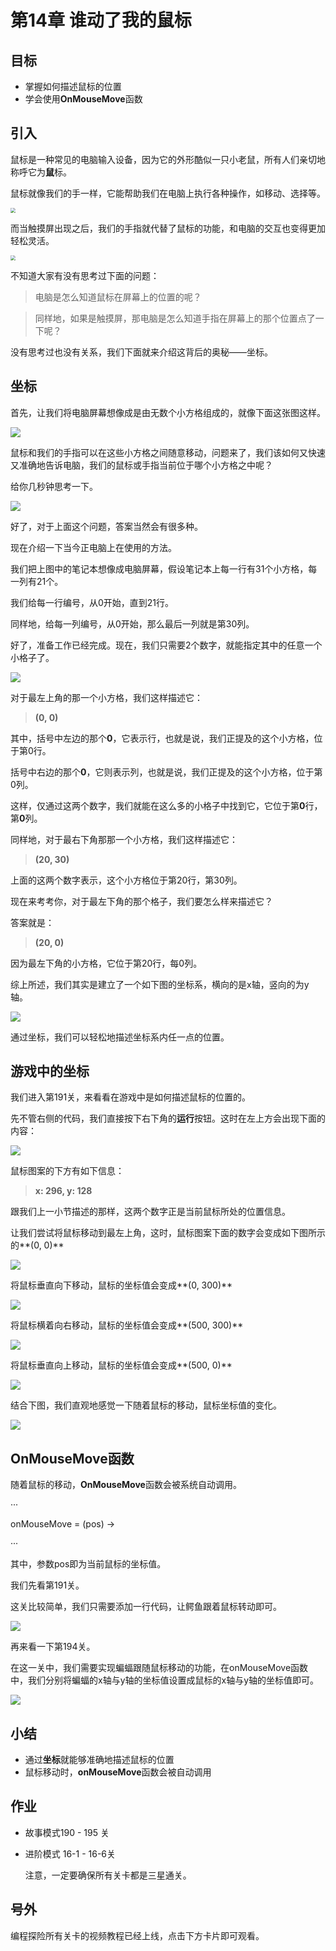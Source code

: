 # 第14章 谁动了我的鼠标

## 目标

* 掌握如何描述鼠标的位置
* 学会使用**OnMouseMove**函数



## 引入

鼠标是一种常见的电脑输入设备，因为它的外形酷似一只小老鼠，所有人们亲切地称呼它为**鼠**标。

鼠标就像我们的手一样，它能帮助我们在电脑上执行各种操作，如移动、选择等。

<img src="E:\weiwei\CodeMonkey\manual_github\image\20_on_mouse_move\mouse.jpg" style="zoom:50%;" />

而当触摸屏出现之后，我们的手指就代替了鼠标的功能，和电脑的交互也变得更加轻松灵活。

<img src="E:\weiwei\CodeMonkey\manual_github\image\20_on_mouse_move\finger.jpg" style="zoom:50%;" />

不知道大家有没有思考过下面的问题：

> 电脑是怎么知道鼠标在屏幕上的位置的呢？

> 同样地，如果是触摸屏，那电脑是怎么知道手指在屏幕上的那个位置点了一下呢？

没有思考过也没有关系，我们下面就来介绍这背后的奥秘——坐标。



## 坐标　

首先，让我们将电脑屏幕想像成是由无数个小方格组成的，就像下面这张图这样。

![](E:\weiwei\CodeMonkey\manual_github\image\20_on_mouse_move\grid.jpg)

鼠标和我们的手指可以在这些小方格之间随意移动，问题来了，我们该如何又快速又准确地告诉电脑，我们的鼠标或手指当前位于哪个小方格之中呢？

给你几秒钟思考一下。

![](E:\weiwei\CodeMonkey\manual_github\image\20_on_mouse_move\timg.gif)

好了，对于上面这个问题，答案当然会有很多种。

现在介绍一下当今正电脑上在使用的方法。

我们把上图中的笔记本想像成电脑屏幕，假设笔记本上每一行有31个小方格，每一列有21个。

我们给每一行编号，从0开始，直到21行。

同样地，给每一列编号，从0开始，那么最后一列就是第30列。

好了，准备工作已经完成。现在，我们只需要2个数字，就能指定其中的任意一个小格子了。

![](E:\weiwei\CodeMonkey\manual_github\image\20_on_mouse_move\top_left.png)

对于最左上角的那一个小方格，我们这样描述它：

> **(0, 0)**

其中，括号中左边的那个**0**，它表示行，也就是说，我们正提及的这个小方格，位于第0行。

括号中右边的那个**0**，它则表示列，也就是说，我们正提及的这个小方格，位于第0列。

这样，仅通过这两个数字，我们就能在这么多的小格子中找到它，它位于第**0**行，第**0**列。

同样地，对于最右下角那那一个小方格，我们这样描述它：

> **(20, 30)**

上面的这两个数字表示，这个小方格位于第20行，第30列。

现在来考考你，对于最左下角的那个格子，我们要怎么样来描述它？

答案就是：

> **(20, 0)**

因为最左下角的小方格，它位于第20行，每0列。

综上所述，我们其实是建立了一个如下图的坐标系，横向的是x轴，竖向的为y轴。

![](E:\weiwei\CodeMonkey\manual_github\image\20_on_mouse_move\x_y.png)

通过坐标，我们可以轻松地描述坐标系内任一点的位置。



## 游戏中的坐标

我们进入第191关，来看看在游戏中是如何描述鼠标的位置的。

先不管右侧的代码，我们直接按下右下角的**运行**按钮。这时在左上方会出现下面的内容：

![](E:\weiwei\CodeMonkey\manual_github\image\20_on_mouse_move\info.jpg)

鼠标图案的下方有如下信息：

> **x: 296,  y: 128**

跟我们上一小节描述的那样，这两个数字正是当前鼠标所处的位置信息。

让我们尝试将鼠标移动到最左上角，这时，鼠标图案下面的数字会变成如下图所示的**(0, 0)**

![](E:\weiwei\CodeMonkey\manual_github\image\20_on_mouse_move\0_0.jpg)

将鼠标垂直向下移动，鼠标的坐标值会变成**(0, 300)**

![](E:\weiwei\CodeMonkey\manual_github\image\20_on_mouse_move\0_300.jpg)

将鼠标横着向右移动，鼠标的坐标值会变成**(500, 300)**

![](E:\weiwei\CodeMonkey\manual_github\image\20_on_mouse_move\500_300.jpg)

将鼠标垂直向上移动，鼠标的坐标值会变成**(500, 0)**

![](E:\weiwei\CodeMonkey\manual_github\image\20_on_mouse_move\500_0.jpg)

结合下图，我们直观地感觉一下随着鼠标的移动，鼠标坐标值的变化。

![](E:\weiwei\CodeMonkey\manual_github\image\20_on_mouse_move\move.gif)



## OnMouseMove函数

随着鼠标的移动，**OnMouseMove**函数会被系统自动调用。

···

onMouseMove = (pos) ->

···

其中，参数pos即为当前鼠标的坐标值。

我们先看第191关。

这关比较简单，我们只需要添加一行代码，让鳄鱼跟着鼠标转动即可。

![](E:\weiwei\CodeMonkey\manual_github\image\20_on_mouse_move\191.gif)

再来看一下第194关。

在这一关中，我们需要实现蝙蝠跟随鼠标移动的功能，在onMouseMove函数中，我们分别将蝙蝠的x轴与y轴的坐标值设置成鼠标的x轴与y轴的坐标值即可。

![](E:\weiwei\CodeMonkey\manual_github\image\20_on_mouse_move\195.gif)



## 小结

* 通过**坐标**就能够准确地描述鼠标的位置
* 鼠标移动时，**onMouseMove**函数会被自动调用



## 作业

- 故事模式190 - 195 关

- 进阶模式 16-1 - 16-6关

  注意，一定要确保所有关卡都是三星通关。
  
  

## 号外

编程探险所有关卡的视频教程已经上线，点击下方卡片即可观看。

